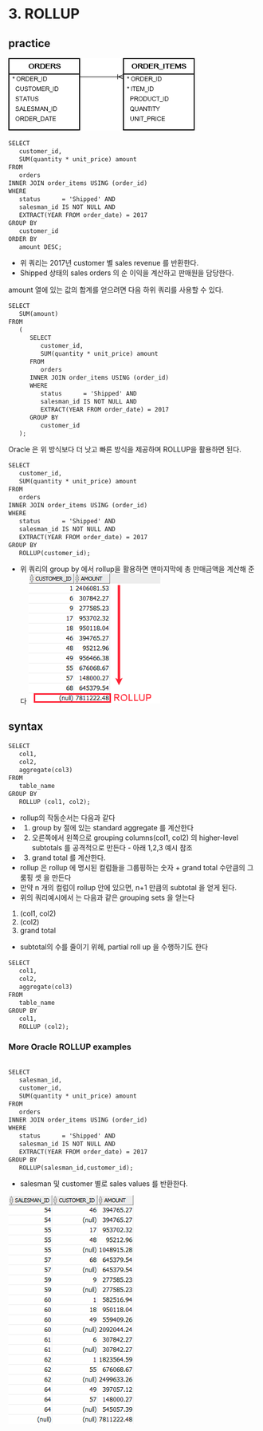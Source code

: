 # 3. ROLLUP
## practice

![order_orderItems.png](..%2F..%2Fimages_erd%2Forder_orderItems.png)
```oracle-sql
SELECT
   customer_id,
   SUM(quantity * unit_price) amount
FROM
   orders
INNER JOIN order_items USING (order_id)
WHERE
   status      = 'Shipped' AND 
   salesman_id IS NOT NULL AND 
   EXTRACT(YEAR FROM order_date) = 2017
GROUP BY
   customer_id
ORDER BY
   amount DESC;
```
- 위 쿼리는 2017년 customer 별 sales revenue 를 반환한다.
- Shipped 상태의 sales orders 의 순 이익을 계산하고 판매원을 담당한다.


amount 열에 있는 값의 합계를 얻으려면 다음 하위 쿼리를 사용할 수 있다.
```oracle-sql
SELECT
   SUM(amount)
FROM
   (
      SELECT
         customer_id,
         SUM(quantity * unit_price) amount
      FROM
         orders
      INNER JOIN order_items USING (order_id)
      WHERE
         status      = 'Shipped' AND 
         salesman_id IS NOT NULL AND 
         EXTRACT(YEAR FROM order_date) = 2017
      GROUP BY
         customer_id
   );
```

Oracle 은 위 방식보다 더 낫고 빠른 방식을 제공하며 ROLLUP을 활용하면 된다.
```oracle-sql
SELECT
   customer_id,
   SUM(quantity * unit_price) amount
FROM
   orders
INNER JOIN order_items USING (order_id)
WHERE
   status      = 'Shipped' AND 
   salesman_id IS NOT NULL AND 
   EXTRACT(YEAR FROM order_date) = 2017
GROUP BY
   ROLLUP(customer_id);
```
- 위 쿼리의 group by 에서 rollup을 활용하면 맨마지막에 총 만매금액을 계산해 준다
![img.png](../../images/rollup.png)

## syntax
```oracle-sql
SELECT
   col1,
   col2,
   aggregate(col3)
FROM
   table_name
GROUP BY
   ROLLUP (col1, col2);
```
- rollup의 작동순서는 다음과 같다
- 1. group by 절에 있는 standard aggregate 를 계산한다
- 2. 오른쪽에서 왼쪽으로 grouping columns(col1, col2) 의 higher-level subtotals 를 공격적으로 만든다 - 아래 1,2,3 예시 참조
- 3. grand total 를 계산한다.
- rollup 은 rollup 에 명시된 컬럼들을 그룹핑하는 숫자 + grand total 수만큼의 그룸핑 셋 을 만든다
- 만약 n 개의 컬럼이 rollup 안에 있으면, n+1 만큼의 subtotal 을 얻게 된다.
- 위의 쿼리예시에서 는 다음과 같은 grouping sets 을 얻는다
1. (col1, col2)
2. (col2)
3. grand total
- subtotal의 수를 줄이기 위헤, partial roll up 을 수행하기도 한다

```oracle-sql
SELECT
   col1,
   col2,
   aggregate(col3)
FROM
   table_name
GROUP BY
   col1,
   ROLLUP (col2);
```

### More  Oracle ROLLUP examples
```oracle-sql

SELECT
   salesman_id,
   customer_id,
   SUM(quantity * unit_price) amount
FROM
   orders
INNER JOIN order_items USING (order_id)
WHERE
   status      = 'Shipped' AND 
   salesman_id IS NOT NULL AND 
   EXTRACT(YEAR FROM order_date) = 2017
GROUP BY
   ROLLUP(salesman_id,customer_id);
```
- salesman 및 customer 별로 sales values 를 반환한다.

![img.png](img.png)


